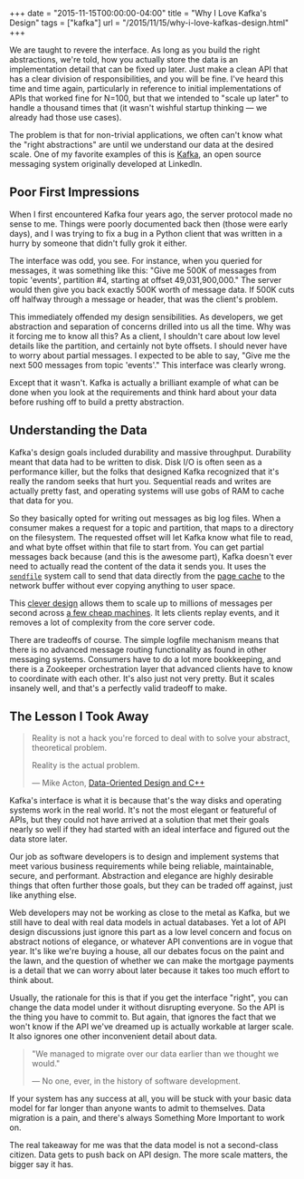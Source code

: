 +++
date        = "2015-11-15T00:00:00-04:00"
title       = "Why I Love Kafka's Design"
tags        = ["kafka"]
url         = "/2015/11/15/why-i-love-kafkas-design.html"
+++

We are taught to revere the interface. As long as you build the right
abstractions, we're told, how you actually store the data is an implementation
detail that can be fixed up later. Just make a clean API that has a clear
division of responsibilities, and you will be fine. I've heard this time and
time again, particularly in reference to initial implementations of APIs that
worked fine for N=100, but that we intended to "scale up later" to handle a
thousand times that (it wasn't wishful startup thinking — we already had those
use cases).

The problem is that for non-trivial applications, we often can't know what the
"right abstractions" are until we understand our data at the desired scale.
One of my favorite examples of this is [Kafka](http://kafka.apache.org/), an
open source messaging system originally developed at LinkedIn.

## Poor First Impressions

When I first encountered Kafka four years ago, the server protocol made no sense
to me. Things were poorly documented back then (those were early days), and I
was trying to fix a bug in a Python client that was written in a hurry by
someone that didn't fully grok it either.

The interface was odd, you see. For instance, when you queried for messages,
it was something like this: "Give me 500K of messages from topic 'events',
partition #4, starting at offset 49,031,900,000." The server would then give you
back exactly 500K worth of message data. If 500K cuts off halfway through a
message or header, that was the client's problem.

This immediately offended my design sensibilities. As developers, we get
abstraction and separation of concerns drilled into us all the time. Why was it
forcing me to know all this? As a client, I shouldn't care about low level
details like the partition, and certainly not byte offsets. I should never have
to worry about partial messages. I expected to be able to say, "Give me the next
500 messages from topic 'events'." This interface was clearly wrong.

Except that it wasn't. Kafka is actually a brilliant example of what can be done
when you look at the requirements and think hard about your data before rushing
off to build a pretty abstraction.

## Understanding the Data

Kafka's design goals included durability and massive throughput. Durability
meant that data had to be written to disk. Disk I/O is often seen as a
performance killer, but the folks that designed Kafka recognized that it's
really the random seeks that hurt you. Sequential reads and writes are actually
pretty fast, and operating systems will use gobs of RAM to cache that data for
you.

So they basically opted for writing out messages as big log files. When a
consumer makes a request for a topic and partition, that maps to a directory on
the filesystem. The requested offset will let Kafka know what file to read, and
what byte offset within that file to start from. You can get partial messages
back because (and this is the awesome part), Kafka doesn't ever need to actually
read the content of the data it sends you. It uses the
[`sendfile`](http://man7.org/linux/man-pages/man2/sendfile.2.html) system call
to send that data directly from the [page cache](https://en.wikipedia.org/wiki/Page_cache)
to the network buffer without ever copying anything to user space.

This [clever design](https://kafka.apache.org/08/design.html) allows them to
scale up to millions of messages per second across [a few cheap machines](https://engineering.linkedin.com/kafka/benchmarking-apache-kafka-2-million-writes-second-three-cheap-machines). It lets
clients replay events, and it removes a lot of complexity from the core server
code.

There are tradeoffs of course. The simple logfile mechanism means that there is
no advanced message routing functionality as found in other messaging systems.
Consumers have to do a lot more bookkeeping, and there is a Zookeeper
orchestration layer that advanced clients have to know to coordinate with each
other. It's also just not very pretty. But it scales insanely well, and that's
a perfectly valid tradeoff to make.

## The Lesson I Took Away

> Reality is not a hack you're forced to deal with to solve your abstract,
> theoretical problem.
>
> Reality is the actual problem.
>
> — Mike Acton, [Data-Oriented Design and C++](https://youtu.be/rX0ItVEVjHc?t=1120)

Kafka's interface is what it is because that's the way disks and operating
systems work in the real world. It's not the most elegant or featureful of APIs,
but they could not have arrived at a solution that met their goals nearly so
well if they had started with an ideal interface and figured out the data store
later.

Our job as software developers is to design and implement systems that meet
various business requirements while being reliable, maintainable, secure, and
performant. Abstraction and elegance are highly desirable things that often
further those goals, but they can be traded off against, just like anything
else.

Web developers may not be working as close to the metal as Kafka, but we still
have to deal with real data models in actual databases. Yet a lot of API design
discussions just ignore this part as a low level concern and focus on abstract
notions of elegance, or whatever API conventions are in vogue that year. It's
like we're buying a house, all our debates focus on the paint and the lawn, and
the question of whether we can make the mortgage payments is a detail that we
can worry about later because it takes too much effort to think about.

Usually, the rationale for this is that if you get the interface "right", you
can change the data model under it without disrupting everyone. So the API is
the thing you have to commit to. But again, that ignores the fact that we won't
know if the API we've dreamed up is actually workable at larger scale. It also
ignores one other inconvenient detail about data.

> "We managed to migrate over our data earlier than we thought we would."
>
> — No one, ever, in the history of software development.

If your system has any success at all, you will be stuck with your basic data
model for far longer than anyone wants to admit to themselves. Data migration is
a pain, and there's always Something More Important to work on.

The real takeaway for me was that the data model is not a second-class citizen.
Data gets to push back on API design. The more scale matters, the bigger say it
has.
